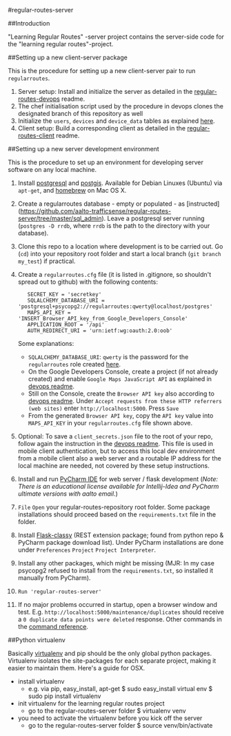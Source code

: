 #regular-routes-server

##Introduction

"Learning Regular Routes" -server project contains the server-side code for the "learning regular routes"-project.

##Setting up a new client-server package

This is the procedure for setting up a new client-server pair to run `regularroutes`.

1. Server setup: Install and initialize the server as detailed in the [regular-routes-devops](https://github.com/aalto-trafficsense/regular-routes-devops) readme.
1. The chef initialisation script used by the procedure in devops clones the designated branch of this repository as well
1. Initialize the `users`, `devices` and `device_data` tables as explained [here](https://github.com/aalto-trafficsense/regular-routes-server/tree/master/sql_admin). 
1. Client setup: Build a corresponding client as detailed in the [regular-routes-client](https://github.com/aalto-trafficsense/regular-routes-client) readme.

##Setting up a new server development environment

This is the procedure to set up an environment for developing server software on any local machine.

1. Install [postgresql](http://www.postgresql.org/) and [postgis](http://postgis.net/). Available for Debian Linuxes (Ubuntu) via `apt-get`, and [homebrew](http://brew.sh/) on Mac OS X.
1. Create a regularroutes database - empty or populated - as [instructed] (https://github.com/aalto-trafficsense/regular-routes-server/tree/master/sql_admin). Leave a postgresql server running (`postgres -D rrdb`, where `rrdb` is the path to the directory with your database).  
1. Clone this repo to a location where development is to be carried out. Go (`cd`) into your repository root folder and start a local branch (`git branch my_test`) if practical.
1. Create a `regularroutes.cfg` file (it is listed in .gitignore, so shouldn't spread out to github) with the following contents:

          SECRET_KEY = 'secretkey'
          SQLALCHEMY_DATABASE_URI = 'postgresql+psycopg2://regularroutes:qwerty@localhost/postgres'
          MAPS_API_KEY = 'INSERT_Browser_API_key_from_Google_Developers_Console'
          APPLICATION_ROOT = '/api'
          AUTH_REDIRECT_URI = 'urn:ietf:wg:oauth:2.0:oob'

    Some explanations:
    * `SQLALCHEMY_DATABASE_URI`: `qwerty` is the password for the `regularroutes` role created [here](https://github.com/aalto-trafficsense/regular-routes-server/blob/master/sql_admin/init_rr.sql).
    * On the Google Developers Console, create a project (if not already created) and enable `Google Maps JavaScript API` as explained in [devops readme](https://github.com/aalto-trafficsense/regular-routes-devops).
    * Still on the Console, create the `Browser API key` also according to [devops readme](https://github.com/aalto-trafficsense/regular-routes-devops). Under `Accept requests from these HTTP referrers (web sites)` enter `http://localhost:5000`. Press `Save`
    * From the generated `Browser API key`, copy the `API key` value into `MAPS_API_KEY` in your `regularroutes.cfg` file shown above.

1. Optional: To save a `client_secrets.json` file to the root of your repo, follow again the instruction in the [devops readme](https://github.com/aalto-trafficsense/regular-routes-devops). This file is used in mobile client authentication, but to access this local dev environment from a mobile client also a web server and a routable IP address for the local machine are needed, not covered by these setup instructions.
1. Install and run [PyCharm IDE](https://www.jetbrains.com/pycharm/) for web server / flask development (_Note: There is an educational license available for Intellij-Idea and PyCharm ultimate versions with aalto email._)
1. `File` `Open` your regular-routes-repository root folder. Some package installations should proceed based on the `requirements.txt` file in the folder.
1. Install [Flask-classy](https://pythonhosted.org/Flask-Classy/)  (REST extension package; found from python repo & PyCharm package download list). Under PyCharm installations are done under `Preferences` `Project` `Project Interpreter`.
1. Install any other packages, which might be missing (MJR: In my case psycopg2 refused to install from the `requirements.txt`, so installed it manually from PyCharm).
1. `Run 'regular-routes-server'`
1. If no major problems occurred in startup, open a browser window and test. E.g. `http://localhost:5000/maintenance/duplicates` should receive a `0 duplicate data points were deleted` response. Other commands in the [command reference](https://github.com/aalto-trafficsense/regular-routes-server/wiki/Command-Reference).

##Python virtualenv

Basically [virtualenv](https://virtualenv.pypa.io/en/latest/virtualenv.html) and pip should be the only global python packages. Virtualenv isolates the site-packages for each separate project, making it easier to maintain them. Here's a guide for OSX.
  - install virtualenv
    - e.g. via pip, easy_install, apt-get
    $ sudo easy_install virtual env
    $ sudo pip install virtualenv
  - init virtualenv for the learning regular routes project
    - go to the regular-routes-server folder
    $ virtualenv venv
  - you need to activate the virtualenv before you kick off the server
    - go to the regular-routes-server folder
    $ source venv/bin/activate


